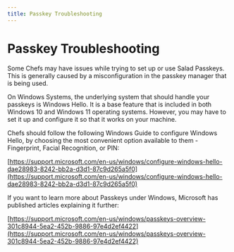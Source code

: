 ```yaml
---
title: Passkey Troubleshooting
---
```


# Passkey Troubleshooting

Some Chefs may have issues while trying to set up or use Salad Passkeys. This is generally caused by a misconfiguration in the passkey manager that is being used.

On Windows Systems, the underlying system that should handle your passkeys is Windows Hello. It is a base feature that is included in both Windows 10 and Windows 11 operating systems. However, you may have to set it up and configure it so that it works on your machine.

Chefs should follow the following Windows Guide to configure Windows Hello, by choosing the most convenient option available to them - Fingerprint, Facial Recognition, or PIN:

[https://support.microsoft.com/en-us/windows/configure-windows-hello-dae28983-8242-bb2a-d3d1-87c9d265a5f0](https://support.microsoft.com/en-us/windows/configure-windows-hello-dae28983-8242-bb2a-d3d1-87c9d265a5f0)

If you want to learn more about Passkeys under Windows, Microsoft has published articles explaining it further:

[https://support.microsoft.com/en-us/windows/passkeys-overview-301c8944-5ea2-452b-9886-97e4d2ef4422](https://support.microsoft.com/en-us/windows/passkeys-overview-301c8944-5ea2-452b-9886-97e4d2ef4422)
